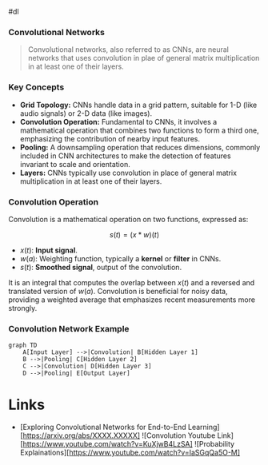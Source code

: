 #dl 
### Convolutional Networks

> Convolutional networks, also referred to as CNNs,  are neural networks that uses convolution in plae of general matrix multiplication in at least one of their layers.
### Key Concepts

- **Grid Topology:** CNNs handle data in a grid pattern, suitable for 1-D (like audio signals) or 2-D data (like images).
- **Convolution Operation:** Fundamental to CNNs, it involves a mathematical operation that combines two functions to form a third one, emphasizing the contribution of nearby input features.
- **Pooling:** A downsampling operation that reduces dimensions, commonly included in CNN architectures to make the detection of features invariant to scale and orientation.
- **Layers:** CNNs typically use convolution in place of general matrix multiplication in at least one of their layers.

### Convolution Operation

Convolution is a mathematical operation on two functions, expressed as:

$$
s(t) = (x * w)(t)
$$

- $x(t)$: **Input signal**.
- $w(a)$: Weighting function, typically a **kernel** or **filter** in CNNs.
- $s(t)$: **Smoothed signal**, output of the convolution.

It is an integral that computes the overlap between $x(t)$ and a reversed and translated version of $w(a)$. Convolution is beneficial for noisy data, providing a weighted average that emphasizes recent measurements more strongly.

### Convolution Network Example
```mermaid
graph TD
    A[Input Layer] -->|Convolution| B[Hidden Layer 1]
    B -->|Pooling| C[Hidden Layer 2]
    C -->|Convolution| D[Hidden Layer 3]
    D -->|Pooling| E[Output Layer]
```

# Links


- [Exploring Convolutional Networks for End-to-End Learning][https://arxiv.org/abs/XXXX.XXXXX]
![Convolution Youtube Link][https://www.youtube.com/watch?v=KuXjwB4LzSA] 
![Probability Explainations][https://www.youtube.com/watch?v=IaSGqQa5O-M]